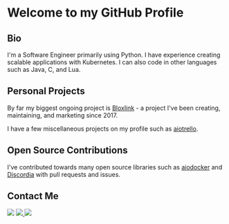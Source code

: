 # Welcome to my GitHub Profile

## Bio
I'm a Software Engineer primarily using Python. I have experience creating scalable applications with Kubernetes. I can also code in other languages such as Java, C, and Lua.

## Personal Projects
By far my biggest ongoing project is [Bloxlink](https://blox.link) - a project I've been creating, maintaining, and marketing since 2017.

I have a few miscellaneous projects on my profile such as [aiotrello](https://github.com/xomien/aiotrello).

## Open Source Contributions
I've contributed towards many open source libraries such as [aiodocker](https://github.com/aio-libs/aiodocker) and [Discordia](https://github.com/SinisterRectus/Discordia) with pull requests and issues.

## Contact Me
<a href="mailto:me@julien.dev"><img src="https://img.shields.io/badge/gmail-%23D14836.svg?&style=for-the-badge&logo=gmail&logoColor=white"/></a>
<a href="https://discordapp.com/users/84117866944663552/"><img src="https://img.shields.io/badge/discord-%7389D8.svg?&color=7289da&style=for-the-badge&logo=discord&logoColor=white"/>
<a href="https://www.linkedin.com/in/julien-k-xpbgf8inw/"><img src="https://img.shields.io/badge/linkedin-%230077B5.svg?&style=for-the-badge&logo=linkedin&logoColor=white"/>
